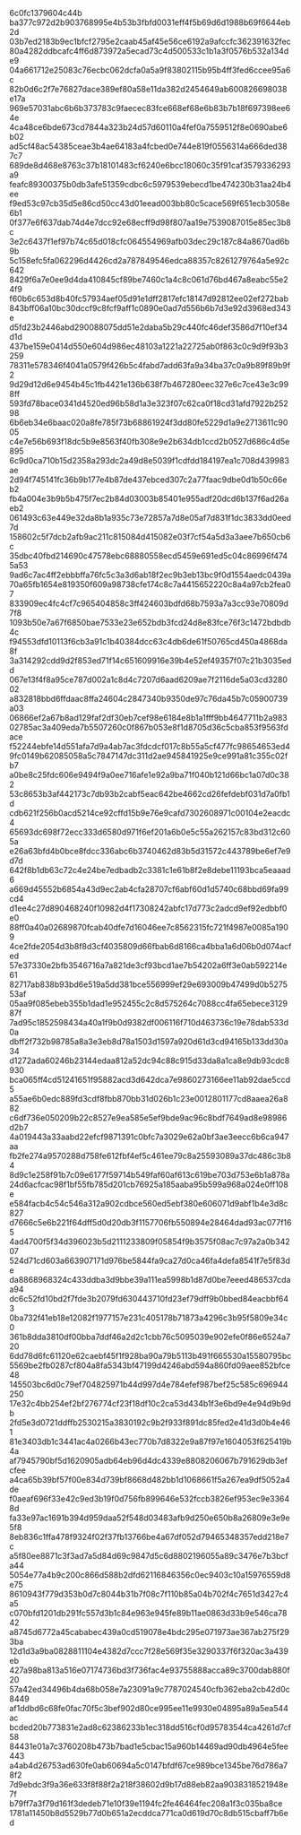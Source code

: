 6c0fc1379604c44b
ba377c972d2b903768995e4b53b3fbfd0031eff4f5b69d6d1988b69f6644eb2d
03b7ed2183b9ec1bfcf2795e2caab45af45e56ce6192a9afccfc362391632fec
80a4282ddbcafc4ff6d873972a5ecad73c4d500533c1b1a3f0576b532a134de9
04a661712e25083c76ecbc062dcfa0a5a9f83802115b95b4ff3fed6ccee95a6c
82b0d6c2f7e76827dace389ef80a58e11da382d2454649ab600826698038e17a
969e57031abc6b6b373783c9faecec83fce668ef68e6b83b7b18f697398ee64e
4ca48ce6bde673cd7844a323b24d57d60110a4fef0a7559512f8e0690abe6b02
ad5cf48ac54385ceae3b4ae64183a4fcbed0e744e819f0556314a666ded387c7
689de8d468e8763c37b18101483cf6240e6bcc18060c35f91caf3579336293a9
feafc89300375b0db3afe51359cdbc6c5979539ebecd1be474230b31aa24b4ee
f9ed53c97cb35d5e86cd50cc43d01eead003bb80c5cace569f651ecb3058e6b1
0f377e6f637dab74d4e7dcc92e68ecff9d98f807aa19e7539087015e85ec3b8c
3e2c6437f1ef97b74c65d018cfc064554969afb03dec29c187c84a8670ad6b9b
5c158efc5fa062296d4426cd2a787849546edca88357c8261279764a5e92c642
8429f6a7e0ee9d4da410845cf89be7460c1a4c8c061d76bd467a8eabc55e24f9
f60b6c653d8b40fc57934aef05d91e1dff2817efc18147d92812ee02ef272bab
843bff06a10bc30dccf9c8fcf9aff1c0890e0ad7d556b6b7d3e92d3968ed343e
d5fd23b2446abd290088075dd51e2daba5b29c440fc46def3586d7f10ef34d1d
437be159e0414d550e604d986ec48103a1221a22725ab0f863c0c9d9f93b3259
78311e578346f4041a0579f426b5c4fabd7add63fa9a34ba37c0a9b89f89b9f2
9d29d12d6e9454b45c1fb4421e136b638f7b467280eec327e6c7ce43e3c998ff
593fd78bace0341d4520ed96b58d1a3e323f07c62ca0f18cd31afd7922b25298
6b6eb34e6baac020a8fe785f73b68861924f3dd80fe5229d1a9e2713611c9005
c4e7e56b693f18dc5b9e8563f40fb308e9e2b634db1ccd2b0527d686c4d5e895
6c9d0ca710b15d2358a293dc2a49d8e5039f1cdfdd184197ea1c708d439983ae
2d94f745141fc36b9b177e4b87de437ebced307c2a77faac9dbe0d1b50c66eb2
fb4a004e3b9b5b475f7ec2b84d03003b85401e955adf20dcd6b137f6ad26aeb2
061493c63e449e32da8b1a935c73e72857a7d8e05af7d831f1dc3833dd0eed7d
158602c5f7dcb2afb9ac211c815084d415082e03f7cf54a5d3a3aee7b650cb6c
35dbc40fbd214690c47578ebc68880558ecd5459e691ed5c04c86996f4745a53
9ad6c7ac4ff2ebbbffa76fc5c3a3d6ab18f2ec9b3eb13bc9f0d1554aedc0439a
70a65fb1654e819350f609a98738cfe174c8c7a4415652220c8a4a97cb2fea07
833909ec4fc4cf7c965404858c3ff424603bdfd68b7593a7a3cc93e70809d7f8
1093b50e7a67f6850bae7533e23e652bdb3fcd24d8e83fce76f3c1472bdbdb4c
f94553dfd10113f6cb3a91c1b40384dcc63c4db6de61f50765cd450a4868da8f
3a314292cdd9d2f853ed71f14c651609916e39b4e52ef49357f07c21b3035edd
067e13f4f8a95ce787d002a1c8d4c7207d6aad6209ae7f2116de5a03cd328002
a832818bbd6ffdaac8ffa24604c2847340b9350de97c76da45b7c05900739a03
06866ef2a67b8ad129faf2df30eb7cef98e6184e8b1a1fff9bb4647711b2a983
02785ac3a409eda7b5507260c0f867b053e8f1d8705d36c5cba853f9563fdace
f52244ebfe14d551afa7d9a4ab7ac3fdcdcf017c8b55a5cf477fc98654653ed4
9fc0149b62085058a5c7847147dc311d2ae945841925e9ce991a81c355c02fb7
a0be8c25fdc606e9494f9a0ee716afe1e92a9ba71f040b121d66bc1a07d0c382
53c8653b3af442173c7db93b2cabf5eac642be4662cd26fefdebf031d7a0fb1d
cdb621f256b0acd5214ce92cffd15b9e76e9cafd7302608971c00104e2eacdc4
65693dc698f72ecc333d6580d971f6ef201a6b0e5c55a262157c83bd312c605a
e26a63bfd4b0bce8fdcc336abc6b3740462d83b5d31572c443789be6ef7e9d7d
642f8b1db63c72c4e24be7edbadb2c3381c1e61b8f2e8debe11193bca5eaaad6
a669d45552b6854a43d9ec2ab4cfa28707cf6abf60d1d5740c68bbd69fa99cd4
d1ee4c27d890468240f10982d4f17308242abfc17d773c2adcd9ef92edbbf0e0
88ff0a40a02689870fcab40dfe7d16046ee7c8562315fc721f4987e0085a1909
4ce2fde2054d3b8f8d3cf4035809d66fbab6d8166ca4bba1a6d06b0d074acfed
57e37330e2bfb3546716a7a821de3cf93bcd1ae7b54202a6ff3e0ab592214e61
82717ab838b93bd6e519a5dd381bce556999ef29e693009b47499d0b527553af
05aa9f085ebeb355b1dad1e952455c2c8d575264c7088cc4fa65ebece312987f
7ad95c1852598434a40a1f9b0d9382df006116f710d463736c19e78dab533d0a
dbff2f732b98785a8a3e3eb8d78a1503d1597a920d61d3cd94165b133dd30a34
d1272ada60246b23144edaa812a52dc94c88c915d33da8a1ca8e9db93cdc8930
bca065ff4cd51241651f95882acd3d642dca7e9860273166ee11ab92dae5ccd5
a55ae6b0edc889fd3cdf8fbb870bb31d026b1c23e0012801177cd8aaea26a882
c6df736e050209b22c8527e9ea585e5ef9bde9ac96c8bdf7649ad8e98986d2b7
4a019443a33aabd22efcf9871391c0bfc7a3029e62a0bf3ae3eecc6b6ca947aa
fb2fe274a9570288d758fe612fbf4ef5c461ee79c8a25593089a37dc486c3b84
8d9c1e258f91b7c09e6177f59714b549faf60af613c619be703d753e6b1a878a
24d6acfcac98f1bf55fb785d201cb76925a185aaba95b599a968a024e0ff108e
e584facb4c54c546a312a902cdbce560ed5ebf380e606071d9abf1b4e3d8c827
d7666c5e6b221f64dff5d0d20db3f1157706fb550894e28464dad93ac077f165
4ad4700f5f34d396023b5d2111233809f05854f9b3575f08ac7c97a2a0b34207
524d71cd603a663907171d976be5844fa9ca27d0ca46fa4defa8541f7e5f83de
da8868968324c433ddba3d9bbe39a111ea5998b1d87d0be7eeed486537cdaa94
dc6c52fd10bd2f7fde3b2079fd630443710fd23ef79dff9b0bbed84eacbbf643
0ba732f41eb18e12082f1977157e231c405178b71873a4296c3b95f5809e34c0
361b8dda3810df00bba7ddf46a2d2c1cbb76c5095039e902efe0f86e6524a720
6dd78d6fc61120e62caebf45f1f928ba90a79b5113b491f665530a15580795bc
5569be2fb0287cf804a8fa5343bf47199d4246abd594a860fd09aee852bfce48
145503bc6d0c79ef704825971b44d997d4e784efef987bef25c585c696944250
17e32c4bb254ef2bf276774cf23f18df10c2ca53d434b1f3e6bd9e4e94d9b9db
2fd5e3d0721ddffb2530215a3830192c9b2f933f891dc85fed2e41d3d0b4e461
81e3403db1c3441ac4a0266b43ec770b7d8322e9a87f97e1604053f625419b4a
af7945790bf5d1620905adb64eb96d4dc4339e8808206067b791629db3efcfee
a4ca65b39bf57f00e834d739bf8668d482bb1d1068661f5a267ea9df5052a4de
f0aeaf696f33e42c9ed3b19f0d756fb899646e532fccb3826ef953ec9e33648d
fa33e97ac1691b394d959daa52f548d03483afb9d250e650b8a26809e3e9e5f8
8eb836c1ffa478f9324f02f37fb13766be4a67df052d79465348357edd218e7c
a5f80ee8871c3f3ad7a5d84d69c9847d5c6d8802196055a89c3476e7b3bcfa44
5054e77a4b9c200c866d588b2dfd62116846356c0ec9403c10a15976559d8e75
8610943f779d353b0d7c8044b31b7f08c7f110b85a04b702f4c7651d3427c4a5
c070bfd1201db291fc557d3b1c84e963e945fe89b11ae0863d33b9e546ca7842
a8745d6772a45cababec439a0cd519078e4bdc295e071973ae367ab275f293ba
12d1d3a9ba0828811104e4382d7ccc7f28e569f35e3290337f6f320ac3a439eb
427a98ba813a516e07174736bd3f736fac4e93755888acca89c3700dab880f20
57a42ed34496b4da68b058e7a23091a9c7787024540cfb362eba2cb42d0c8449
af1ddbd6c68fe0fac70f5c3bef902d80ce995ee11e9930e04895a89a5ea544ac
bcded20b773831e2ad8c62386233b1ec318dd516cf0d95783544ca4261d7cf58
84431e01a7c3760208b473b7bad1e5cbac15a960b14469ad90db4964e5fee443
a4ab4d26753ad630fe0ab60694a5c0147bfdf67ce989bce1345be76d786a78f2
7d9ebdc3f9a36e633f8f88f2a218f38602d9b17d88eb82aa9038318521948e7f
b79ff7a3f79d161f3dedeb71e10f39e1194fc2fe46464fec208a1f3c035ba8ce
1781a11450b8d5529b77d0b651a2ecddca771ca0d619d70c8db515cbaff7b6ed
